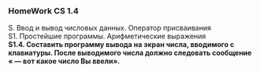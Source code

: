 ### HomeWork CS 1.4  
S. Ввод и вывод числовых данных. Оператор присваивания  
S1. Простейшие программы. Арифметические выражения  
**S1.4. Составить программу вывода на экран числа, вводимого с клавиатуры. После выводимого числа должно следовать сообщение « — вот какое число Вы ввели».**
